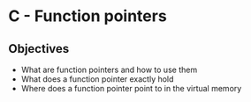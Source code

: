 # C - Function pointers

## Objectives
- What are function pointers and how to use them
- What does a function pointer exactly hold
- Where does a function pointer point to in the virtual memory
